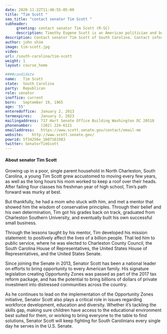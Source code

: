 ```yaml
---
date: 2020-11-22T11:48:55-05:00
title: "Tim Scott "
seo_title: "contact senator Tim Scott "
subheader:
     greeting: contact senator Tim Scott (R-SC) 
     description: Timothy Eugene Scott is an American politician and businessman serving as the junior United States Senator for South Carolina since 2013. A Republican, Scott was appointed to the U.S. Senate by Governor Nikki Haley in 2013.
description: Contact senator Tim Scott of South Carolina. Contact information for Tim Scott includes  email address, phone number, and mailing address.
author: john shim
image: tim-scott.jpg
video:
url: /south-carolina/tim-scott
weight: 1
layout: course_home

####candidate
name:	Tim Scott
state:	South Carolina
party:	Republican
role: senator
inoffice: current
born:	September 19, 1965
age: '55'
enteredoffice:	January 2, 2013
termexpires:	January 3, 2023
mailingaddress:	717 Hart Senate Office Building Washington DC 20510
phonenumber:	(202) 224-6121
emailaddress:	https://www.scott.senate.gov/contact/email-me
website:	http://www.scott.senate.gov/
powrid: 5f34256e_1607161983
twitter: SenatorTimScott
---
```


#### About senator Tim Scott
Growing up in a poor, single parent household in North Charleston, South Carolina, a young Tim Scott grew accustomed to moving every few years, as well as the long hours his mom worked to keep a roof over their heads. After failing four classes his freshman year of high school, Tim’s path forward was murky at best.

But thankfully, he had a mom who stuck with him, and met a mentor that showed him the wisdom of conservative principles. Through their belief and his own determination, Tim got his grades back on track, graduated from Charleston Southern University, and eventually built his own successful small business.

Through the lessons taught by his mentor, Tim developed his mission statement: to positively affect the lives of a billion people. That led him to public service, where he was elected to Charleston County Council, the South Carolina House of Representatives, the United States House of Representatives, and the United States Senate.

Since joining the Senate in 2013, Senator Scott has been a national leader on efforts to bring opportunity to every American family. His signature legislation creating Opportunity Zones was passed as part of the 2017 tax reform package, and has the potential to bring billions of dollars of private investment into distressed communities across the country.

As he continues to lead on the implementation of the Opportunity Zones initiative, Senator Scott also plays a critical role in issues regarding workforce development, education and diversity. Whether it’s tackling the skills gap, making sure children have access to the educational environment best suited for them, or working to bring everyone to the table to find solutions, Senator Scott will keep fighting for South Carolinians every single day he serves in the U.S. Senate.


